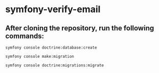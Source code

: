 # symfony-verify-email
## After cloning the repository, run the following commands:

`symfony console doctrine:database:create`

`symfony console make:migration`

`symfony console doctrine:migrations:migrate`
